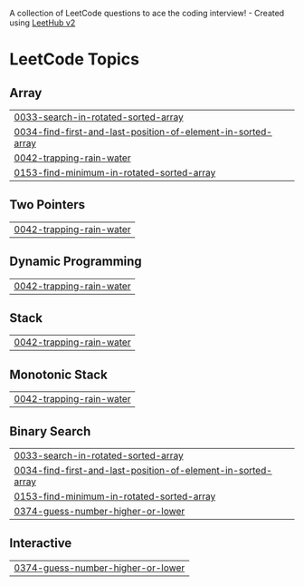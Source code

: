 A collection of LeetCode questions to ace the coding interview! - Created using [LeetHub v2](https://github.com/arunbhardwaj/LeetHub-2.0)
<!---LeetCode Topics Start-->
# LeetCode Topics
## Array
|  |
| ------- |
| [0033-search-in-rotated-sorted-array](https://github.com/Abhishek09082001/coding/tree/master/0033-search-in-rotated-sorted-array) |
| [0034-find-first-and-last-position-of-element-in-sorted-array](https://github.com/Abhishek09082001/coding/tree/master/0034-find-first-and-last-position-of-element-in-sorted-array) |
| [0042-trapping-rain-water](https://github.com/Abhishek09082001/coding/tree/master/0042-trapping-rain-water) |
| [0153-find-minimum-in-rotated-sorted-array](https://github.com/Abhishek09082001/coding/tree/master/0153-find-minimum-in-rotated-sorted-array) |
## Two Pointers
|  |
| ------- |
| [0042-trapping-rain-water](https://github.com/Abhishek09082001/coding/tree/master/0042-trapping-rain-water) |
## Dynamic Programming
|  |
| ------- |
| [0042-trapping-rain-water](https://github.com/Abhishek09082001/coding/tree/master/0042-trapping-rain-water) |
## Stack
|  |
| ------- |
| [0042-trapping-rain-water](https://github.com/Abhishek09082001/coding/tree/master/0042-trapping-rain-water) |
## Monotonic Stack
|  |
| ------- |
| [0042-trapping-rain-water](https://github.com/Abhishek09082001/coding/tree/master/0042-trapping-rain-water) |
## Binary Search
|  |
| ------- |
| [0033-search-in-rotated-sorted-array](https://github.com/Abhishek09082001/coding/tree/master/0033-search-in-rotated-sorted-array) |
| [0034-find-first-and-last-position-of-element-in-sorted-array](https://github.com/Abhishek09082001/coding/tree/master/0034-find-first-and-last-position-of-element-in-sorted-array) |
| [0153-find-minimum-in-rotated-sorted-array](https://github.com/Abhishek09082001/coding/tree/master/0153-find-minimum-in-rotated-sorted-array) |
| [0374-guess-number-higher-or-lower](https://github.com/Abhishek09082001/coding/tree/master/0374-guess-number-higher-or-lower) |
## Interactive
|  |
| ------- |
| [0374-guess-number-higher-or-lower](https://github.com/Abhishek09082001/coding/tree/master/0374-guess-number-higher-or-lower) |
<!---LeetCode Topics End-->